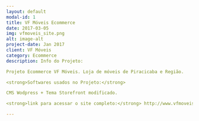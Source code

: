 ```yaml
---
layout: default
modal-id: 1
title: VF Móveis Ecommerce
date: 2017-03-05
img: vfmoveis_site.png
alt: image-alt
project-date: Jan 2017
client: VF Móveis
category: Ecommerce
description: Info do Projeto:

Projeto Ecommerce VF Móveis. Loja de móveis de Piracicaba e Região.

<strong>Softwares usados no Projeto:</strong>

CMS Wodpress + Tema Storefront modificado.

<strong>link para acessar o site completo:</strong> http://www.vfmoveis.com.br

---
```

